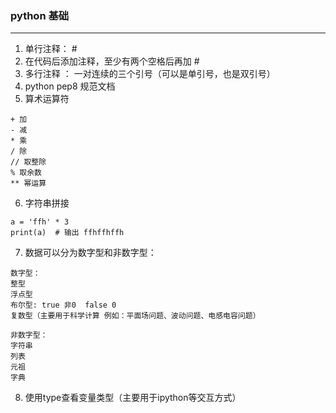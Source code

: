 ### python 基础

---

1. 单行注释： # 
2. 在代码后添加注释，至少有两个空格后再加 # 
3. 多行注释 ： 一对连续的三个引号（可以是单引号，也是双引号）
4. python pep8 规范文档
5. 算术运算符

```
+ 加
- 减
* 乘
/ 除
// 取整除
% 取余数
** 幂运算
```

6. 字符串拼接

```
a = 'ffh' * 3
print(a)  # 输出 ffhffhffh 
```

7. 数据可以分为数字型和非数字型：

```
数字型：
整型
浮点型
布尔型: true 非0  false 0
复数型（主要用于科学计算 例如：平面场问题、波动问题、电感电容问题）

非数字型：
字符串
列表
元祖
字典
```

8. 使用type查看变量类型（主要用于ipython等交互方式）